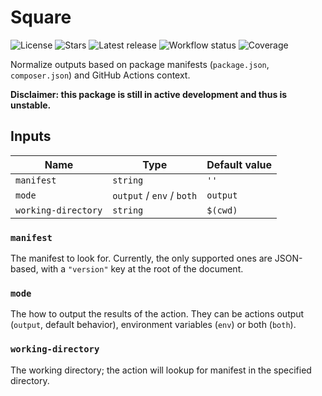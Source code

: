 # Square

![License](https://img.shields.io/github/license/mathieu-bour/square?style=flat-square)
![Stars](https://img.shields.io/github/stars/mathieu-bour/square?style=flat-square)
![Latest release](https://img.shields.io/github/v/release/mathieu-bour/square?label=latest%20release&style=flat-square)
![Workflow status](https://img.shields.io/github/workflow/status/mathieu-bour/square/Quality%20assessment?style=flat-square)
![Coverage](https://img.shields.io/codecov/c/gh/mathieu-bour/square?style=flat-square)

Normalize outputs based on package manifests (`package.json`, `composer.json`) and GitHub Actions context.

**Disclaimer: this package is still in active development and thus is unstable.**

## Inputs

| Name                | Type                      | Default value |
|---------------------|---------------------------|---------------|
| `manifest`          | `string`                  | `''`          |
| `mode`              | `output` / `env` / `both` | `output`      |
| `working-directory` | `string`                  | `$(cwd)`      |

### `manifest`
The manifest to look for.
Currently, the only supported ones are JSON-based, with a `"version"` key at the root of the document.

### `mode`
The how to output the results of the action.
They can be actions output (`output`, default behavior), environment variables (`env`) or both (`both`).

### `working-directory`
The working directory; the action will lookup for manifest in the specified directory.
